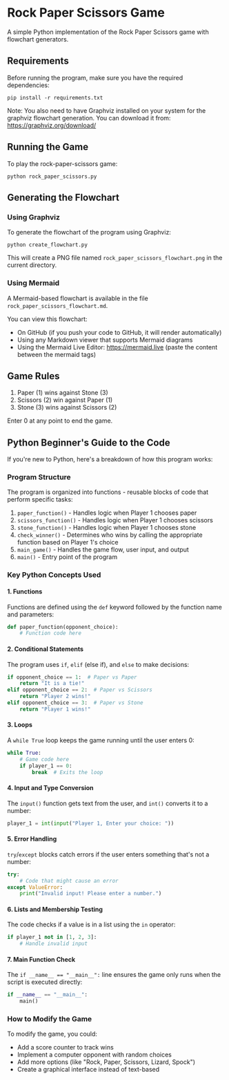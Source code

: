 # Rock Paper Scissors Game

A simple Python implementation of the Rock Paper Scissors game with flowchart generators.

## Requirements

Before running the program, make sure you have the required dependencies:

```
pip install -r requirements.txt
```

Note: You also need to have Graphviz installed on your system for the graphviz flowchart generation. 
You can download it from: https://graphviz.org/download/

## Running the Game

To play the rock-paper-scissors game:

```
python rock_paper_scissors.py
```

## Generating the Flowchart

### Using Graphviz

To generate the flowchart of the program using Graphviz:

```
python create_flowchart.py
```

This will create a PNG file named `rock_paper_scissors_flowchart.png` in the current directory.

### Using Mermaid

A Mermaid-based flowchart is available in the file `rock_paper_scissors_flowchart.md`.

You can view this flowchart:
- On GitHub (if you push your code to GitHub, it will render automatically)
- Using any Markdown viewer that supports Mermaid diagrams
- Using the Mermaid Live Editor: https://mermaid.live (paste the content between the mermaid tags)

## Game Rules

1. Paper (1) wins against Stone (3)
2. Scissors (2) win against Paper (1)
3. Stone (3) wins against Scissors (2)

Enter 0 at any point to end the game.

## Python Beginner's Guide to the Code

If you're new to Python, here's a breakdown of how this program works:

### Program Structure

The program is organized into functions - reusable blocks of code that perform specific tasks:

1. `paper_function()` - Handles logic when Player 1 chooses paper
2. `scissors_function()` - Handles logic when Player 1 chooses scissors 
3. `stone_function()` - Handles logic when Player 1 chooses stone
4. `check_winner()` - Determines who wins by calling the appropriate function based on Player 1's choice
5. `main_game()` - Handles the game flow, user input, and output
6. `main()` - Entry point of the program

### Key Python Concepts Used

#### 1. Functions
Functions are defined using the `def` keyword followed by the function name and parameters:
```python
def paper_function(opponent_choice):
    # Function code here
```

#### 2. Conditional Statements
The program uses `if`, `elif` (else if), and `else` to make decisions:
```python
if opponent_choice == 1:  # Paper vs Paper
    return "It is a tie!"
elif opponent_choice == 2:  # Paper vs Scissors
    return "Player 2 wins!"
elif opponent_choice == 3:  # Paper vs Stone
    return "Player 1 wins!"
```

#### 3. Loops
A `while True` loop keeps the game running until the user enters 0:
```python
while True:
    # Game code here
    if player_1 == 0:
        break  # Exits the loop
```

#### 4. Input and Type Conversion
The `input()` function gets text from the user, and `int()` converts it to a number:
```python
player_1 = int(input("Player 1, Enter your choice: "))
```

#### 5. Error Handling
`try`/`except` blocks catch errors if the user enters something that's not a number:
```python
try:
    # Code that might cause an error
except ValueError:
    print("Invalid input! Please enter a number.")
```

#### 6. Lists and Membership Testing
The code checks if a value is in a list using the `in` operator:
```python
if player_1 not in [1, 2, 3]:
    # Handle invalid input
```

#### 7. Main Function Check
The `if __name__ == "__main__":` line ensures the game only runs when the script is executed directly:
```python
if __name__ == "__main__":
    main()
```

### How to Modify the Game

To modify the game, you could:
- Add a score counter to track wins
- Implement a computer opponent with random choices
- Add more options (like "Rock, Paper, Scissors, Lizard, Spock")
- Create a graphical interface instead of text-based 